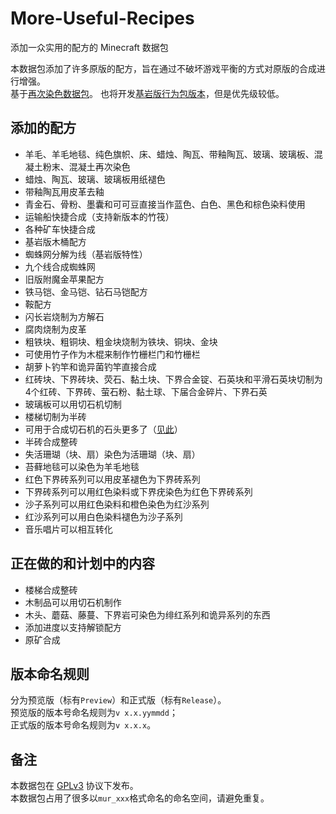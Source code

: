 # More-Useful-Recipes

添加一众实用的配方的 Minecraft 数据包  

本数据包添加了许多原版的配方，旨在通过不破坏游戏平衡的方式对原版的合成进行增强。  
基于[再次染色数据包](https://github.com/RainStar7981/Secondary-Dyeing-Data-Pack)。
也将开发[基岩版行为包版本](https://github.com/RainStar7981/More-Useful-Recipes-Behavior-Pack)，但是优先级较低。  

## 添加的配方

- 羊毛、羊毛地毯、纯色旗帜、床、蜡烛、陶瓦、带釉陶瓦、玻璃、玻璃板、混凝土粉末、混凝土再次染色
- 蜡烛、陶瓦、玻璃、玻璃板用纸褪色
- 带釉陶瓦用皮革去釉
- 青金石、骨粉、墨囊和可可豆直接当作蓝色、白色、黑色和棕色染料使用
- 运输船快捷合成（支持新版本的竹筏）
- 各种矿车快捷合成
- 基岩版木桶配方
- 蜘蛛网分解为线（基岩版特性）
- 九个线合成蜘蛛网
- 旧版附魔金苹果配方
- 铁马铠、金马铠、钻石马铠配方
- 鞍配方
- 闪长岩烧制为方解石
- 腐肉烧制为皮革
- 粗铁块、粗铜块、粗金块烧制为铁块、铜块、金块
- 可使用竹子作为木棍来制作竹栅栏门和竹栅栏
- 胡萝卜钓竿和诡异菌钓竿直接合成
- 红砖块、下界砖块、荧石、黏土块、下界合金锭、石英块和平滑石英块切制为4个红砖、下界砖、萤石粉、黏土球、下届合金碎片、下界石英
- 玻璃板可以用切石机切制
- 楼梯切制为半砖
- 可用于合成切石机的石头更多了（[见此](https://github.com/RainStar7981/More-Useful-Recipes/blob/main/rocks_for_stonecutter.md)）
- 半砖合成整砖
- 失活珊瑚（块、扇）染色为活珊瑚（块、扇）
- 苔藓地毯可以染色为羊毛地毯
- 红色下界砖系列可以用皮革褪色为下界砖系列
- 下界砖系列可以用红色染料或下界疣染色为红色下界砖系列
- 沙子系列可以用红色染料和橙色染色为红沙系列
- 红沙系列可以用白色染料褪色为沙子系列
- 音乐唱片可以相互转化

## 正在做的和计划中的内容

- 楼梯合成整砖
- 木制品可以用切石机制作
- 木头、蘑菇、藤蔓、下界岩可染色为绯红系列和诡异系列的东西
- 添加进度以支持解锁配方
- 原矿合成

## 版本命名规则

分为预览版（标有`Preview`）和正式版（标有`Release`）。  
预览版的版本号命名规则为`v x.x.yymmdd`；  
正式版的版本号命名规则为`v x.x.x`。

## 备注

本数据包在 [GPLv3](https://www.gnu.org/licenses/gpl-3.0.html) 协议下发布。  
本数据包占用了很多以`mur_xxx`格式命名的命名空间，请避免重复。  
